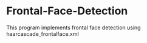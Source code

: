 # Frontal-Face-Detection
This program implements frontal face detection using haarcascade_frontalface.xml
